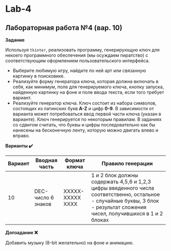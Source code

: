 # Lab-4

## Лабораторная работа №4 (вар. 10)

**Задание**

Используя ```tkinter```, реализовать программу, генерирующую ключ для некоего программного обеспечения (мы осуждаем пиратство) с соответствующим оформлением пользовательского интерфейса.

* Выберите любимую игру, найдите по ней арт или связанную картинку в поисковике.
* Реализуйте форму генератора ключа, которая должна включать в себя, как минимум, поле для генерируемого ключа, кнопку запуска, найденную картинку на фоне и поле ввода текста, если того требует вариант.
* Реализуйте генератор ключа. Ключ состоит из набора символов, состоящих из латинских букв **A-Z** и цифр **0-9**. В зависимости от варианта может потребоваться ввод первой части ключа (указан в варианте). Ключ генерируется по некоторым правилам. В заданиях со сдвигом считать, что буквы и цифры последовательно как бы нанесены на бесконечную ленту, которую можно двигать влево и вправо.

**Варианты :heavy_check_mark:**

| Вариант | Вводная часть | Формат ключа | Правило генерации |
| ------- | ------------- | ------------ | ----------------- |
| 10 | DEC-число 6 знаков |	XXXXX-XXXXX XXXX | 1 и 2 блок должны содержать 4,5,6 и 1,2,3 цифры введенного числа соответственно, остальное - случайные буквы, 3 блок - результат сложения чисел, получившихся в 1 и 2 блоках |

**Допзадание :x:**

Добавить музыку (8-bit желательно) на фоне и анимацию.
